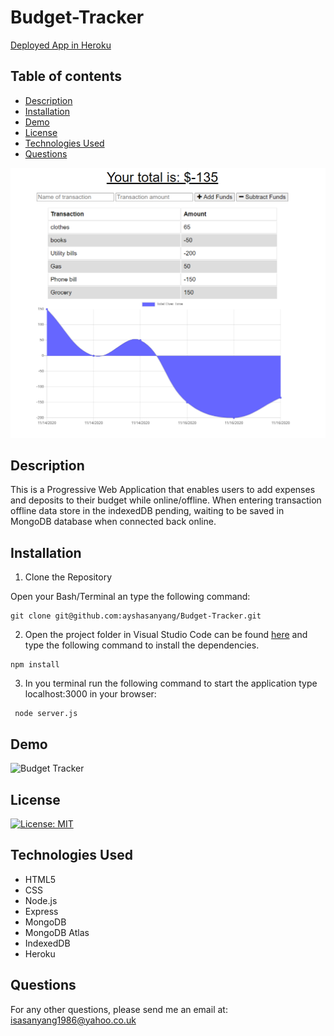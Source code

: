 # Budget-Tracker

[Deployed App in Heroku](https://intense-reaches-74177.herokuapp.com/)

## Table of contents
- [Description](#description)
- [Installation](#installation)
- [Demo](#demo)
- [License](#license)
- [Technologies Used](#technologies-used)
- [Questions](#questions)


![Budget-Tracker](public/assets/budget1.PNG)

## Description

This is a Progressive Web Application that enables users to add expenses and deposits to their budget while online/offline. When entering transaction offline data store in the indexedDB pending, waiting to be saved in MongoDB database when connected back online.

## Installation

1. Clone the Repository

Open your Bash/Terminal an type the following command:
```
git clone git@github.com:ayshasanyang/Budget-Tracker.git
```
2. Open the project folder in Visual Studio Code can be found [here](https://code.visualstudio.com/download) and type the following command to install the dependencies.
```
npm install
```

3. In you terminal run the following command to start the application type localhost:3000 in your browser:

```
 node server.js
```

## Demo

![Budget Tracker](public/assets/budget.gif)

## License
[![License: MIT](https://img.shields.io/badge/License-MIT-yellow.svg)](https://opensource.org/licenses/MIT)


## Technologies Used

- HTML5
- CSS
- Node.js
- Express
- MongoDB
- MongoDB Atlas
- IndexedDB
- Heroku

## Questions
For any other questions, please send me an email at: isasanyang1986@yahoo.co.uk